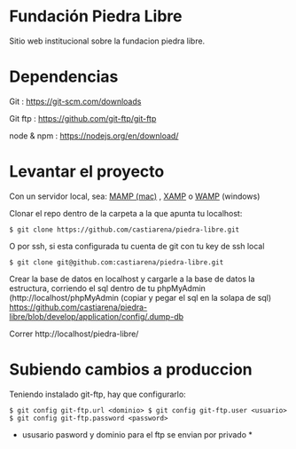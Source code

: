 # Fundación Piedra Libre

Sitio web institucional sobre la fundacion piedra libre.


# Dependencias

Git : https://git-scm.com/downloads

Git ftp : https://github.com/git-ftp/git-ftp

node & npm : https://nodejs.org/en/download/

# Levantar el proyecto

Con un servidor local, sea: [MAMP (mac)](https://www.mamp.info/en/) , [XAMP](https://www.apachefriends.org/es/index.html) o [WAMP](http://www.wampserver.com/en/) (windows)

Clonar el repo dentro de la carpeta a la que apunta tu localhost:

``
$ git clone https://github.com/castiarena/piedra-libre.git
``

O por ssh, si esta configurada tu cuenta de git con tu key de ssh local

``
$ git clone git@github.com:castiarena/piedra-libre.git
``

Crear la base de datos en localhost y cargarle a la base de datos la estructura, corriendo el sql dentro de tu phpMyAdmin (http://localhost/phpMyAdmin (copiar y pegar el sql en la solapa de sql)
https://github.com/castiarena/piedra-libre/blob/develop/application/config/.dump-db


Correr http://localhost/piedra-libre/

# Subiendo cambios a produccion

Teniendo instalado git-ftp, hay que configurarlo:

``
$ git config git-ftp.url <dominio>
$ git config git-ftp.user <usuario>
$ git config git-ftp.password <password>
``

* ususario pasword y dominio para el ftp se envian por privado *
